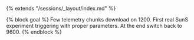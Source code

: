 {% extends "/sessions/_layout/index.md" %}

{% block goal %}
Few telemetry chunks download on 1200. First real SunS experiment triggering with proper parameters. At the end switch back to 9600.
{% endblock %}
